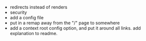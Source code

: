 - redirects instead of renders
- security
- add a config file
- put in a remap away from the "/" page to somewhere
- add a context root config option, and put it around all links.  add explanation to readme.
